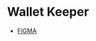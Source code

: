 # Wallet Keeper

- [FIGMA](https://www.figma.com/design/wRoUIK9dhzxgkHMS322JRV/Wallet-Keeper?node-id=0-1&p=f&t=td87a4aXaLwTqKEz-0)